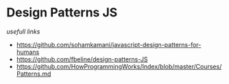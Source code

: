 # Design Patterns JS

*usefull links*
- https://github.com/sohamkamani/javascript-design-patterns-for-humans
- https://github.com/fbeline/design-patterns-JS
- https://github.com/HowProgrammingWorks/Index/blob/master/Courses/Patterns.md
